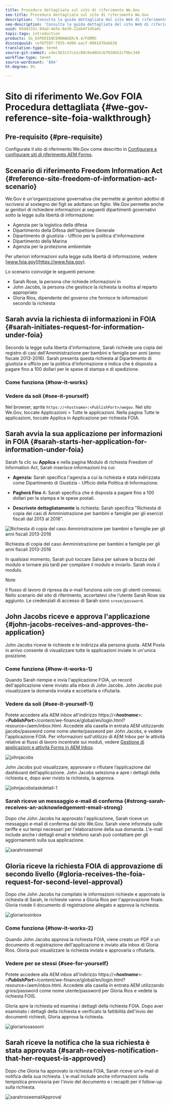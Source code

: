 ```yaml
---
title: Procedura dettagliata sul sito di riferimento We.Gov
seo-title: Procedura dettagliata sul sito di riferimento We.Gov
description: 'Consulta la guida dettagliata del sito Web di riferimento We.Gov per capire in che modo  AEM Forms aiuta i governi a ricevere e inviare le informazioni richieste dagli individui ai sensi del Freedom of Information Act. '
seo-description: 'Consulta la guida dettagliata del sito Web di riferimento We.Gov per capire in che modo  AEM Forms aiuta i governi a ricevere e inviare le informazioni richieste dagli individui ai sensi del Freedom of Information Act. '
uuid: 65d4233c-8dad-4e5e-8e39-22eb4f145adc
topic-tags: introduction
products: SG_EXPERIENCEMANAGER/6.4/FORMS
discoiquuid: cef8f597-7935-4d98-aacf-9981470ab620
translation-type: tm+mt
source-git-commit: cdec5b3c57ce1c80c0ed6b5cb7650b52cf9bc340
workflow-type: tm+mt
source-wordcount: '884'
ht-degree: 0%

---
```



# Sito di riferimento We.Gov FOIA Procedura dettagliata {#we-gov-reference-site-foia-walkthrough}

## Pre-requisito {#pre-requisite}

Configurate il sito di riferimento We.Gov come descritto in [Configurare e configurare  siti di riferimento AEM Forms](/help/forms/using/setup-reference-sites.md).

## Scenario di riferimento Freedom Information Act {#reference-site-freedom-of-information-act-scenario}

We.Gov è un&#39;organizzazione governativa che permette ai genitori adottivi di iscriversi al sostegno dei figli se adottano un figlio. We.Gov permette anche ai genitori di richiedere informazioni ai seguenti dipartimenti governativi sotto la legge sulla libertà di informazione:

* Agenzia per la logistica della difesa
* Dipartimento della Difesa dell&#39;Ispettore Generale
* Dipartimento di giustizia - Ufficio per la politica d&#39;informazione
* Dipartimento della Marina
* Agenzia per la protezione ambientale

Per ulteriori informazioni sulla legge sulla libertà di informazione, vedere [www.foia.gov](https://www.foia.gov).

Lo scenario coinvolge le seguenti persone:

* Sarah Rose, la persona che richiede informazioni in
* John Jacobs, la persona che gestisce la richiesta la inoltra al reparto appropriato
* Gloria Rios, dipendente del governo che fornisce le informazioni secondo la richiesta

## Sarah avvia la richiesta di informazioni in FOIA {#sarah-initiates-request-for-information-under-foia}

Secondo la legge sulla libertà d&#39;informazione, Sarah richiede una copia del registro di casi dell&#39;Amministrazione per bambini e famiglie per anni (anno fiscale 2013-2016). Sarah presenta questa richiesta al Dipartimento di giustizia e ufficio per la politica d&#39;informazione e indica che è disposta a pagare fino a 100 dollari per le spese di stampa e di spedizione.

### Come funziona {#how-it-works}

### Vedere da soli {#see-it-yourself}

Nel browser, aprite `https://<hostname>:<PublishPort>/wegov`. Nel sito We.Gov, toccate Applicazioni > Tutte le applicazioni. Nella pagina Tutte le applicazioni, toccate Applica in Applicazione per richiesta FOIA.

## Sarah avvia la sua applicazione per informazioni in FOIA {#sarah-starts-her-application-for-information-under-foia}

Sarah fa clic su **Applica** e nella pagina Modulo di richiesta Freedom of Information Act, Sarah inserisce informazioni tra cui:

* **Agenzia:** Sarah specifica l&#39;agenzia a cui la richiesta è stata indirizzata come Dipartimento di Giustizia - Ufficio della Politica di Informazione.

* **Pagherà Fino** A: Sarah specifica che è disposta a pagare fino a 100 dollari per la stampa e le spese postali.
* **Descrivete dettagliatamente** la richiesta: Sarah specifica &quot;Richiesta di copia dei casi di Amministrazione per bambini e famiglie per gli esercizi fiscali dal 2013 al 2016&quot;.

![Richiesta di copia del caso Amministrazione per bambini e famiglie per gli anni fiscali 2013-2016](assets/sarahfiosform.png)

Richiesta di copia del caso Amministrazione per bambini e famiglie per gli anni fiscali 2013-2016

In qualsiasi momento, Sarah può toccare Salva per salvare la bozza del modulo e tornare più tardi per compilare il modulo e inviarlo. Sarah invia il modulo.

>[!NOTE]
>
>Il flusso di lavoro di ripresa da e-mail funziona solo con gli utenti connessi. Nello scenario del sito di riferimento, accertatevi che l’utente Sarah Rose sia aggiunto. Le credenziali di accesso di Sarah sono `srose/password`.

## John Jacobs riceve e approva l&#39;applicazione {#john-jacobs-receives-and-approves-the-application}

John Jacobs riceve le richieste e le indirizza alla persona giusta. AEM Posta in arrivo consente di visualizzare tutte le applicazioni inviate in un&#39;unica posizione.

### Come funziona {#how-it-works-1}

Quando Sarah riempie e invia l&#39;applicazione FOIA, un record dell&#39;applicazione viene inviato alla inbox di John Jacobs. John Jacobs può visualizzare la domanda inviata e accettarla o rifiutarla.

### Vedere da soli {#see-it-yourself-1}

Potete accedere alla AEM inbox all&#39;indirizzo https://&lt;***hostname***>:&lt;***PublishPort***>/content/we-finance/global/en/login.html?resource=/aem/inbox.html. Accedete alla casella in entrata AEM utilizzando jjacobs/password come nome utente/password per John Jacobs, e vedete l&#39;applicazione FOIA. Per informazioni sull&#39;utilizzo di AEM Inbox per le attività relative ai flussi di lavoro incentrate sui moduli, vedere [Gestione di applicazioni e attività Forms in AEM Inbox](/help/forms/using/manage-applications-inbox.md).

![johnjacobs](assets/johnjacobs.png)

John Jacobs può visualizzare, approvare o rifiutare l’applicazione dal dashboard dell’applicazione. John Jacobs seleziona e apre i dettagli della richiesta e, dopo aver rivisto la richiesta, la approva.

![johnjacobstaskdetail-1](assets/johnjacobstaskdetail-1.png)

### <strong>Sarah riceve un messaggio e-mail di conferma</strong> {#strong-sarah-receives-an-acknowledgement-email-strong}

Dopo che John Jacobs ha approvato l&#39;applicazione, Sarah riceve un messaggio e-mail di conferma dal sito We.Gov. Sarah viene informata sulle tariffe e sui tempi necessari per l&#39;elaborazione della sua domanda. L&#39;e-mail include anche i dettagli email e telefono sarah può contattare per gli aggiornamenti sulla sua applicazione.

![sarahroseemail](assets/sarahroseemail.png)

## Gloria riceve la richiesta FOIA di approvazione di secondo livello {#gloria-receives-the-foia-request-for-second-level-approval}

Dopo che John Jacobs ha compilato le informazioni richieste e approvato la richiesta di Sarah, le richieste vanno a Gloria Rios per l&#39;approvazione finale. Gloria rivede il documento di registrazione allegato e approva la richiesta.

![gloriariosinbox](assets/gloriariosinbox.png)

### Come funziona {#how-it-works-2}

Quando John Jacobs approva la richiesta FOIA, viene creato un PDF o un documento di registrazione dell&#39;applicazione e inviato alla inbox di Gloria Rios. Gloria può visualizzare la richiesta inviata e approvarla o rifiutarla.

### Vedere per se stessi {#see-for-yourself}

Potete accedere alla AEM inbox all&#39;indirizzo https://&lt;***hostname***>:&lt;***PublishPort***>/content/we-finance/global/en/login.html?resource=/aem/inbox.html. Accedete alla casella in entrata AEM utilizzando grios/password come nome utente/password per Gloria Rios e vedete la richiesta FOIS.

Gloria apre la richiesta ed esamina i dettagli della richiesta FOIA. Dopo aver esaminato i dettagli della richiesta e verificato la fattibilità dell&#39;invio dei documenti richiesti, Gloria approva la richiesta.

![gloriariosassoni](assets/gloriariosapproves.png)

## Sarah riceve la notifica che la sua richiesta è stata approvata {#sarah-receives-notification-that-her-request-is-approved}

Dopo che Gloria ha approvato la richiesta FOIA, Sarah riceve un&#39;e-mail di notifica della sua richiesta. L&#39;e-mail include anche informazioni sulla tempistica provvisoria per l&#39;invio del documento e i recapiti per il follow-up sulla richiesta.

![sarahroseemailApproval](assets/sarahroseemailapproval.png)

